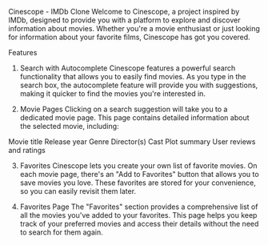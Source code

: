 Cinescope - IMDb Clone
Welcome to Cinescope, a project inspired by IMDb, designed to provide you with a platform to explore and discover information about movies. Whether you're a movie enthusiast or just looking for information about your favorite films, Cinescope has got you covered.

Features

1. Search with Autocomplete
Cinescope features a powerful search functionality that allows you to easily find movies. As you type in the search box, the autocomplete feature will provide you with suggestions, making it quicker to find the movies you're interested in.

2. Movie Pages
Clicking on a search suggestion will take you to a dedicated movie page. This page contains detailed information about the selected movie, including:

Movie title
Release year
Genre
Director(s)
Cast
Plot summary
User reviews and ratings

3. Favorites
Cinescope lets you create your own list of favorite movies. On each movie page, there's an "Add to Favorites" button that allows you to save movies you love. These favorites are stored for your convenience, so you can easily revisit them later.

4. Favorites Page
The "Favorites" section provides a comprehensive list of all the movies you've added to your favorites. This page helps you keep track of your preferred movies and access their details without the need to search for them again.


